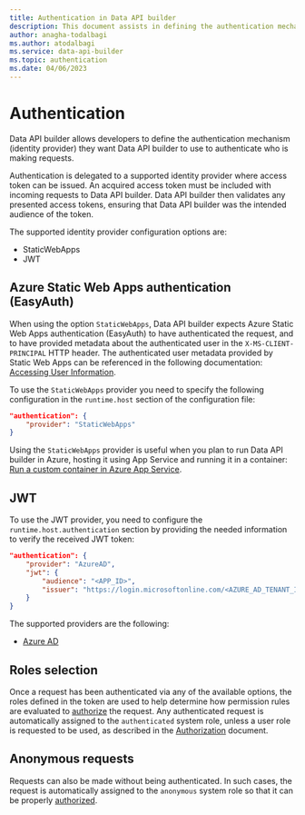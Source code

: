 ```yaml
---
title: Authentication in Data API builder
description: This document assists in defining the authentication mechanism in Data API builder.
author: anagha-todalbagi
ms.author: atodalbagi
ms.service: data-api-builder
ms.topic: authentication
ms.date: 04/06/2023
---
```


# Authentication

Data API builder allows developers to define the authentication mechanism (identity provider) they want Data API builder to use to authenticate who is making requests.

Authentication is delegated to a supported identity provider where access token can be issued. An acquired access token must be included with incoming requests to Data API builder. Data API builder then validates any presented access tokens, ensuring that Data API builder was the intended audience of the token.

The supported identity provider configuration options are:

- StaticWebApps
- JWT

## Azure Static Web Apps authentication (EasyAuth)

When using the option `StaticWebApps`, Data API builder expects Azure Static Web Apps authentication (EasyAuth) to have authenticated the request, and to have provided metadata about the authenticated user in the `X-MS-CLIENT-PRINCIPAL` HTTP header. The authenticated user metadata provided by Static Web Apps can be referenced in the following documentation: [Accessing User Information](/azure/static-web-apps/user-information?tabs=csharp).

To use the `StaticWebApps` provider you need to specify the following configuration in the `runtime.host` section of the configuration file:

```json
"authentication": {
    "provider": "StaticWebApps"
}
```

Using the `StaticWebApps` provider is useful when you plan to run Data API builder in Azure, hosting it using App Service and running it in a container: [Run a custom container in Azure App Service](/azure/app-service/quickstart-custom-container?tabs=dotnet&pivots=container-linux-vscode).

## JWT

To use the JWT provider, you need to configure the `runtime.host.authentication` section by providing the needed information to verify the received JWT token:

```json
"authentication": {
    "provider": "AzureAD",
    "jwt": {
        "audience": "<APP_ID>",
        "issuer": "https://login.microsoftonline.com/<AZURE_AD_TENANT_ID>/v2.0"
    }
}
```

The supported providers are the following:

- [Azure AD](./authentication-azure-ad.md)

## Roles selection

Once a request has been authenticated via any of the available options, the roles defined in the token are used to help determine how permission rules are evaluated to [authorize](./authorization.md) the request. Any authenticated request is automatically assigned to the `authenticated` system role, unless a user role is requested to be used, as described in the [Authorization](./authorization.md) document.

## Anonymous requests

Requests can also be made without being authenticated. In such cases, the request is automatically assigned to the `anonymous` system role so that it can be properly [authorized](./authorization.md).
